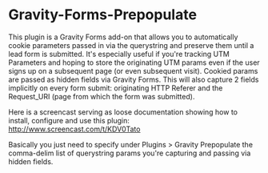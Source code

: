 # Gravity-Forms-Prepopulate
This plugin is a Gravity Forms add-on that allows you to automatically cookie parameters passed in via the querystring and preserve them until a lead form is submitted. It's especially useful if you're tracking UTM Parameters and hoping to store the originating UTM params even if the user signs up on a subsequent page (or even subsequent visit). Cookied params are passed as hidden fields via Gravity Forms. This will also capture 2 fields implicitly on every form submit: originating HTTP Referer and the Request_URI (page from which the form was submitted).

Here is a screencast serving as loose documentation showing how to install, configure and use this plugin: http://www.screencast.com/t/KDV0Tato

Basically you just need to specify under Plugins > Gravity Prepopulate the comma-delim list of querystring params you're capturing and passing via hidden fields. 
